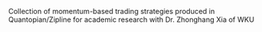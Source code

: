 Collection of momentum-based trading strategies produced in Quantopian/Zipline for academic research with Dr. Zhonghang Xia of WKU
